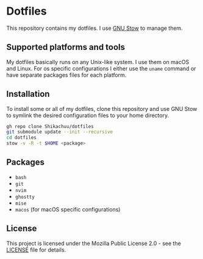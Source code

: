 # Dotfiles

This repository contains my dotfiles. I use [GNU Stow](https://www.gnu.org/software/stow/) to manage them.

## Supported platforms and tools

My dotfiles basically runs on any Unix-like system. I use them on macOS and Linux.
For os specific configurations I either use the `uname` command or have separate packages files for each platform.

## Installation

To install some or all of my dotfiles, clone this repository and use GNU Stow to symlink the desired configuration files to your home directory.

```bash
gh repo clone Shikachuu/dotfiles
git submodule update --init --recursive
cd dotfiles
stow -v -R -t $HOME <package>
```

## Packages

- `bash`
- `git`
- `nvim`
- `ghostty`
- `mise`
- `macos` (for macOS specific configurations)

## License

This project is licensed under the Mozilla Public License 2.0 - see the [LICENSE](LICENSE) file for details.

